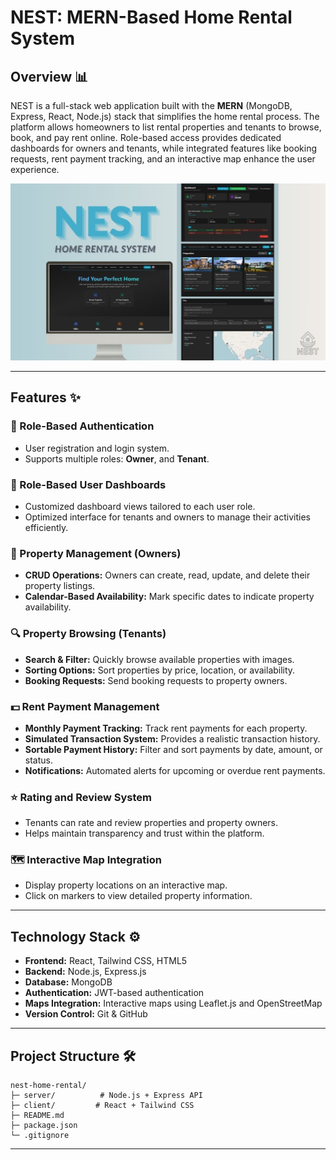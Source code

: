 # NEST: MERN-Based Home Rental System

## Overview 📊

NEST is a full-stack web application built with the **MERN** (MongoDB, Express, React, Node.js) stack that simplifies the home rental process. The platform allows homeowners to list rental properties and tenants to browse, book, and pay rent online. Role-based access provides dedicated dashboards for owners and tenants, while integrated features like booking requests, rent payment tracking, and an interactive map enhance the user experience.

![image_alt](https://github.com/saad-noman/nest-home-rental-system/blob/7d54a6860a5d2137f80d52f71721ca6b1938a213/nest_overview.jpg)

---

## Features ✨

### 👤 Role-Based Authentication

- User registration and login system.
- Supports multiple roles: **Owner**, and **Tenant**.

### 👤 Role-Based User Dashboards

- Customized dashboard views tailored to each user role.
- Optimized interface for tenants and owners to manage their activities efficiently.

### 📝 Property Management (Owners)

- **CRUD Operations:** Owners can create, read, update, and delete their property listings.
- **Calendar-Based Availability:** Mark specific dates to indicate property availability.

### 🔍 Property Browsing (Tenants)

- **Search & Filter:** Quickly browse available properties with images.
- **Sorting Options:** Sort properties by price, location, or availability.
- **Booking Requests:** Send booking requests to property owners.

### 💵 Rent Payment Management

- **Monthly Payment Tracking:** Track rent payments for each property.
- **Simulated Transaction System:** Provides a realistic transaction history.
- **Sortable Payment History:** Filter and sort payments by date, amount, or status.
- **Notifications:** Automated alerts for upcoming or overdue rent payments.

### ⭐ Rating and Review System

- Tenants can rate and review properties and property owners.
- Helps maintain transparency and trust within the platform.

### 🗺️ Interactive Map Integration

- Display property locations on an interactive map.
- Click on markers to view detailed property information.

---

## Technology Stack ⚙️

- **Frontend:** React, Tailwind CSS, HTML5
- **Backend:** Node.js, Express.js
- **Database:** MongoDB
- **Authentication:** JWT-based authentication
- **Maps Integration:** Interactive maps using Leaflet.js and OpenStreetMap
- **Version Control:** Git & GitHub

---

## Project Structure 🛠️

```
nest-home-rental/
├─ server/          # Node.js + Express API
├─ client/         # React + Tailwind CSS
├─ README.md
├─ package.json
└─ .gitignore
```

---
